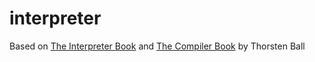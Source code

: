 # interpreter

Based on [The Interpreter Book](https://interpreterbook.com/) and [The Compiler Book](https://compilerbook.com/) by Thorsten Ball
